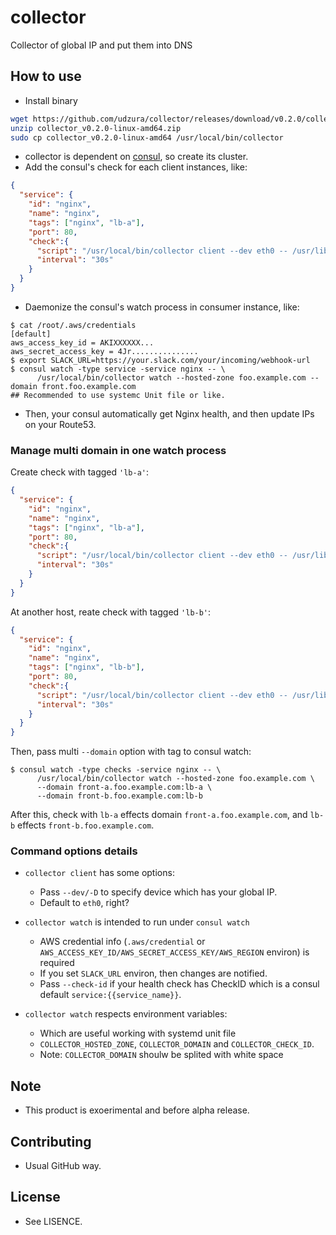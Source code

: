 # collector

Collector of global IP and put them into DNS

## How to use

* Install binary

```bash
wget https://github.com/udzura/collector/releases/download/v0.2.0/collector_v0.2.0-linux-amd64.zip
unzip collector_v0.2.0-linux-amd64.zip
sudo cp collector_v0.2.0-linux-amd64 /usr/local/bin/collector
```

* collector is dependent on [consul](https://www.consul.io/), so create its cluster.
* Add the consul's check for each client instances, like:

```json
{
  "service": {
    "id": "nginx",
    "name": "nginx",
    "tags": ["nginx", "lb-a"],
    "port": 80,
    "check":{
      "script": "/usr/local/bin/collector client --dev eth0 -- /usr/lib64/nagios/plugins/check_http -H localhost",
      "interval": "30s"
    }
  }
}
```

* Daemonize the consul's watch process in consumer instance, like:

```console
$ cat /root/.aws/credentials 
[default]
aws_access_key_id = AKIXXXXXX...
aws_secret_access_key = 4Jr...............
$ export SLACK_URL=https://your.slack.com/your/incoming/webhook-url
$ consul watch -type service -service nginx -- \
      /usr/local/bin/collector watch --hosted-zone foo.example.com --domain front.foo.example.com
## Recommended to use systemc Unit file or like.
```

* Then, your consul automatically get Nginx health, and then update IPs on your Route53.

### Manage multi domain in one watch process

Create check with tagged `'lb-a'`:

```json
{
  "service": {
    "id": "nginx",
    "name": "nginx",
    "tags": ["nginx", "lb-a"],
    "port": 80,
    "check":{
      "script": "/usr/local/bin/collector client --dev eth0 -- /usr/lib64/nagios/plugins/check_http -H localhost",
      "interval": "30s"
    }
  }
}
```

At another host, reate check with tagged `'lb-b'`:

```json
{
  "service": {
    "id": "nginx",
    "name": "nginx",
    "tags": ["nginx", "lb-b"],
    "port": 80,
    "check":{
      "script": "/usr/local/bin/collector client --dev eth0 -- /usr/lib64/nagios/plugins/check_http -H localhost",
      "interval": "30s"
    }
  }
}
```

Then, pass multi `--domain` option with tag to consul watch:

```console
$ consul watch -type checks -service nginx -- \
      /usr/local/bin/collector watch --hosted-zone foo.example.com \
      --domain front-a.foo.example.com:lb-a \
      --domain front-b.foo.example.com:lb-b
```

After this, check with `lb-a` effects domain `front-a.foo.example.com`, and `lb-b` effects `front-b.foo.example.com`.

### Command options details

* `collector client` has some options:
  * Pass `--dev/-D` to specify device which has your global IP.
  * Default to `eth0`, right?

* `collector watch` is intended to run under `consul watch`
  * AWS credential info (`.aws/credential` or `AWS_ACCESS_KEY_ID/AWS_SECRET_ACCESS_KEY/AWS_REGION` environ) is required
  * If you set `SLACK_URL` environ, then changes are notified.
  * Pass `--check-id` if your health check has CheckID which is a consul default `service:{{service_name}}`.

* `collector watch` respects environment variables:
  * Which are useful working with systemd unit file
  * `COLLECTOR_HOSTED_ZONE`, `COLLECTOR_DOMAIN` and `COLLECTOR_CHECK_ID`.
  * Note: `COLLECTOR_DOMAIN` shoulw be splited with white space ` `

## Note

* This product is exoerimental and before alpha release.

## Contributing

* Usual GitHub way.

## License

* See LISENCE.

